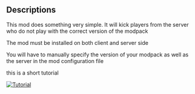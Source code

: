 ## Descriptions
This mod does something very simple.
It will kick players from the server who do not play with the correct version of the modpack
  
The mod must be installed on both client and server side

You will have to manually specify the version of your modpack as well as the server in the mod configuration file

this is a short tutorial

[![Tutorial](https://res.cloudinary.com/marcomontalbano/image/upload/v1640776013/video_to_markdown/images/youtube--uI6pMWkJtpg-c05b58ac6eb4c4700831b2b3070cd403.jpg)](https://youtu.be/uI6pMWkJtpg "Tutorial")

